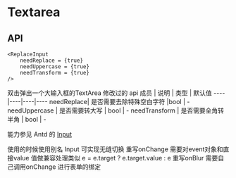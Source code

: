 # Textarea

## API

```
<ReplaceInput
    needReplace = {true}
    needUppercase = {true}
    needTransform = {true}
/>
```
双击弹出一个大输入框的TextArea
修改过的 api
成员 | 说明 | 类型 | 默认值
----|----|----|----
needReplace| 是否需要去除特殊空白字符 |bool | -
needUppercase | 是否需要转大写 | bool | -
needTransform | 是否需要全角转半角 | bool | -

能力参见 Antd 的 [Input](http://2x.ant.design/components/input-cn/)

使用的时候使用别名 Input 可实现无缝切换
重写onChange 需要对event对象和直接value 值做兼容处理类似  e = e.target ? e.target.value : e
重写onBlur 需要自己调用onChange 进行表单的绑定